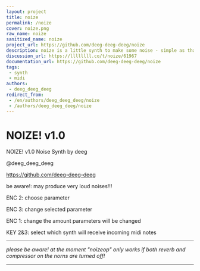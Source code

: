```yaml
---
layout: project
title: noize
permalink: /noize
cover: noize.png
raw_name: noize
sanitized_name: noize
project_url: https://github.com/deeg-deeg-deeg/noize
description: noize is a little synth to make some noise - simple as that!
discussion_url: https://llllllll.co/t/noize/61967
documentation_url: https://github.com/deeg-deeg-deeg/noize
tags:
 - synth
 - midi
authors:
 - deeg_deeg_deeg
redirect_from:
 - /en/authors/deeg_deeg_deeg/noize
 - /authors/deeg_deeg_deeg/noize
---
```

# NOIZE! v1.0

NOIZE! v1.0
Noise Synth
by deeg

@deeg_deeg_deeg

https://github.com/deeg-deeg-deeg

be aware!: may produce very
loud noises!!!

ENC 2: choose parameter

ENC 3: change selected parameter

ENC 1: change the amount parameters will be changed

KEY 2&3: select which synth will receive incoming midi notes

-----------------------------------------
*please be aware! at the moment "noizeop" only works if both reverb and compressor on the norns are turned off!*

-----------------------------------------
